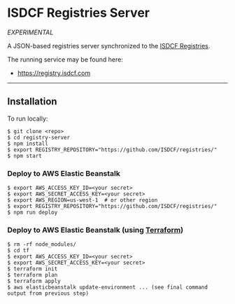 ISDCF Registries Server
=======================

_EXPERIMENTAL_

A JSON-based registries server synchronized to the [ISDCF Registries](https://github.com/ISDCF/registries/).

The running service may be found here:

   * https://registry.isdcf.com

---

## Installation

To run locally:

```shell
$ git clone <repo>
$ cd registry-server
$ npm install
$ export REGISTRY_REPOSITORY="https://github.com/ISDCF/registries/"
$ npm start
```

### Deploy to AWS Elastic Beanstalk

```shell
$ export AWS_ACCESS_KEY_ID=<your secret>
$ export AWS_SECRET_ACCESS_KEY=<your secret>
$ export AWS_REGION=us-west-1  # or other region
$ export REGISTRY_REPOSITORY="https://github.com/ISDCF/registries/"
$ npm run deploy
```

### Deploy to AWS Elastic Beanstalk (using [Terraform](https://www.terraform.io))

```shell
$ rm -rf node_modules/
$ cd tf
$ export AWS_ACCESS_KEY_ID=<your secret>
$ export AWS_SECRET_ACCESS_KEY=<your secret>
$ terraform init
$ terraform plan
$ terraform apply
$ aws elasticbeanstalk update-environment ... (see final command output from previous step)
```
